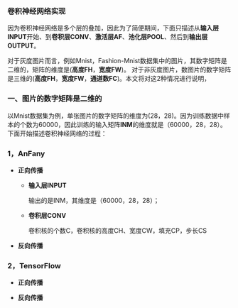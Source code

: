 ### 卷积神经网络实现

因为卷积神经网络是多个层的叠加，因此为了简便期间，下面只描述从**输入层INPUT**开始、到**卷积层CONV**、**激活层AF**、**池化层POOL**、然后到**输出层OUTPUT**。
    
对于灰度图片而言，例如Mnist，Fashion-Mnist数据集中的图片，其数字矩阵是二维的，矩阵的维度是(**高度FH**，**宽度FW**)。 对于非灰度图片，数图片的数字矩阵是三维的(**高度FH**，**宽度FW**，**通道数FC**)。本文将对这2种情况进行说明，

### 一、图片的数字矩阵是二维的

以Mnist数据集为例，单张图片的数字矩阵的维度为(28，28)。因为训练数据中样本的个数为60000，因此训练的输入矩阵**INM**的维度就是（60000，28，28）。下面开始描述卷积神经网络的过程：
  
### 1，AnFany

  * **正向传播**
  
      + **输入层INPUT**
      
         输出的是INM，其维度是（60000，28，28）；
      
      + **卷积层CONV**      
      
         卷积核的个数C，卷积核的高度CH、宽度CW，填充CP，步长CS
   
   
  * **反向传播**

### 2，TensorFlow



  * **正向传播**
   
   
  * **反向传播**


